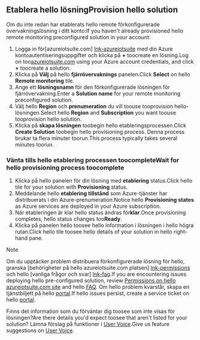## <a name="provision-hello-solution"></a><span data-ttu-id="fc0d3-101">Etablera hello lösning</span><span class="sxs-lookup"><span data-stu-id="fc0d3-101">Provision hello solution</span></span>

<span data-ttu-id="fc0d3-102">Om du inte redan har etablerats hello remote förkonfigurerade övervakningslösning i ditt konto:</span><span class="sxs-lookup"><span data-stu-id="fc0d3-102">If you haven't already provisioned hello remote monitoring preconfigured solution in your account:</span></span>

1. <span data-ttu-id="fc0d3-103">Logga in för[azureiotsuite.com] [ lnk-azureiotsuite] med din Azure kontoautentiseringsuppgifter och klicka på  **+**  toocreate en lösning.</span><span class="sxs-lookup"><span data-stu-id="fc0d3-103">Log on too[azureiotsuite.com][lnk-azureiotsuite] using your Azure account credentials, and click **+** toocreate a solution.</span></span>
2. <span data-ttu-id="fc0d3-104">Klicka på **Välj** på hello **fjärrövervaknings** panelen.</span><span class="sxs-lookup"><span data-stu-id="fc0d3-104">Click **Select** on hello **Remote monitoring** tile.</span></span>
3. <span data-ttu-id="fc0d3-105">Ange ett **lösningsnamn** för den förkonfigurerade lösningen för fjärrövervakning.</span><span class="sxs-lookup"><span data-stu-id="fc0d3-105">Enter a **Solution name** for your remote monitoring preconfigured solution.</span></span>
4. <span data-ttu-id="fc0d3-106">Välj hello **Region** och **prenumeration** du vill toouse tooprovision hello-lösningen.</span><span class="sxs-lookup"><span data-stu-id="fc0d3-106">Select hello **Region** and **Subscription** you want toouse tooprovision hello solution.</span></span>
5. <span data-ttu-id="fc0d3-107">Klicka på **skapa lösningen** toobegin hello etableringsprocessen.</span><span class="sxs-lookup"><span data-stu-id="fc0d3-107">Click **Create Solution** toobegin hello provisioning process.</span></span> <span data-ttu-id="fc0d3-108">Denna process brukar ta flera minuter toorun.</span><span class="sxs-lookup"><span data-stu-id="fc0d3-108">This process typically takes several minutes toorun.</span></span>

### <a name="wait-for-hello-provisioning-process-toocomplete"></a><span data-ttu-id="fc0d3-109">Vänta tills hello etablering processen toocomplete</span><span class="sxs-lookup"><span data-stu-id="fc0d3-109">Wait for hello provisioning process toocomplete</span></span>
1. <span data-ttu-id="fc0d3-110">Klicka på hello panelen för din lösning med **etablering** status.</span><span class="sxs-lookup"><span data-stu-id="fc0d3-110">Click hello tile for your solution with **Provisioning** status.</span></span>
2. <span data-ttu-id="fc0d3-111">Meddelande hello **etablering tillstånd** som Azure-tjänster har distribuerats i din Azure-prenumeration.</span><span class="sxs-lookup"><span data-stu-id="fc0d3-111">Notice hello **Provisioning states** as Azure services are deployed in your Azure subscription.</span></span>
3. <span data-ttu-id="fc0d3-112">När etableringen är klar hello status ändras för**klar**.</span><span class="sxs-lookup"><span data-stu-id="fc0d3-112">Once provisioning completes, hello status changes too**Ready**.</span></span>
4. <span data-ttu-id="fc0d3-113">Klicka på panelen hello toosee hello information i lösningen i hello högra rutan.</span><span class="sxs-lookup"><span data-stu-id="fc0d3-113">Click hello tile toosee hello details of your solution in hello right-hand pane.</span></span>

> [!NOTE]
> <span data-ttu-id="fc0d3-114">Om du upptäcker problem distribuera förkonfigurerade lösning för hello, granska [behörigheter på hello azureiotsuite.com platsen] [ lnk-permissions] och hello [vanliga frågor och svar] [ lnk-faq].</span><span class="sxs-lookup"><span data-stu-id="fc0d3-114">If you are encountering issues deploying hello pre-configured solution, review [Permissions on hello azureiotsuite.com site][lnk-permissions] and hello [FAQ][lnk-faq].</span></span> <span data-ttu-id="fc0d3-115">Om hello problem kvarstår, skapa en tjänstbiljett på hello [portal][lnk-portal].</span><span class="sxs-lookup"><span data-stu-id="fc0d3-115">If hello issues persist, create a service ticket on hello [portal][lnk-portal].</span></span>
> 
> 

<span data-ttu-id="fc0d3-116">Finns det information som du förväntar dig toosee som inte visas för lösningen?</span><span class="sxs-lookup"><span data-stu-id="fc0d3-116">Are there details you'd expect toosee that aren't listed for your solution?</span></span> <span data-ttu-id="fc0d3-117">Lämna förslag på funktioner i [User Voice](https://feedback.azure.com/forums/321918-azure-iot).</span><span class="sxs-lookup"><span data-stu-id="fc0d3-117">Give us feature suggestions on [User Voice](https://feedback.azure.com/forums/321918-azure-iot).</span></span>

[lnk-azureiotsuite]: https://www.azureiotsuite.com
[lnk-permissions]: ../articles/iot-suite/iot-suite-permissions.md
[lnk-portal]: http://portal.azure.com/
[lnk-faq]: ../articles/iot-suite/iot-suite-faq.md